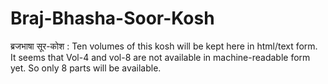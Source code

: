 # Braj-Bhasha-Soor-Kosh
ब्रजभाषा सूर-कोश : Ten volumes of this kosh will be kept here in html/text form.
It seems that Vol-4 and vol-8 are not available in machine-readable form yet. So only 8 parts will be available.
